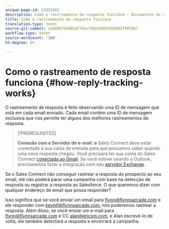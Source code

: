 ```yaml
---
unique-page-id: 14352482
description: Como o rastreamento de resposta funciona - Documentos de marketing - Documentação do produto
title: Como o rastreamento de resposta funciona
translation-type: tm+mt
source-git-commit: 1dd80b7de801df78ac7dde39002455063f9979b7
workflow-type: tm+mt
source-wordcount: '180'
ht-degree: 0%

---
```



# Como o rastreamento de resposta funciona {#how-reply-tracking-works}

O rastreamento de resposta é feito observando uma ID de mensagem que está em cada email enviado. Cada email contém uma ID de mensagem exclusiva que nos permite ter alguns dos melhores rastreamentos de resposta.

>[!PREREQUISITES]
>
>**Conexão com o Servidor de e-mail: o** Sales Connect deve estar conectado à sua caixa de entrada para que possamos saber quando uma nova resposta chegou. Você precisará ter sua conta do Sales Connect [conectada ao Gmail](/help/marketo/product-docs/marketo-sales-connect/email-plugins/gmail/email-connection-tab-for-gmail-users.md). Se você estiver usando o Outlook, precisaremos fazer a integração com seu [servidor Exchange](https://toutapp.com/next#settings/exchange_settings).

Se o Sales Connect não conseguir rastrear a resposta do prospecto ao seu email, ele não poderá parar uma campanha com base na detecção de resposta ou registrar a resposta ao Salesforce.  O que queremos dizer com qualquer endereço de email que possa responder?

Isso significa que se você enviar um email para flynn@flynnsarcade.com e ele responder com kevinf@flynnsarcade.com, nós poderemos rastrear a resposta. Além disso, se você enviar um e-mail para flynn@flynnsarcade.com e CC alan@encom.com, e Alan escrevê-lo de volta, ele também detectará a resposta e encerrará a campanha.
